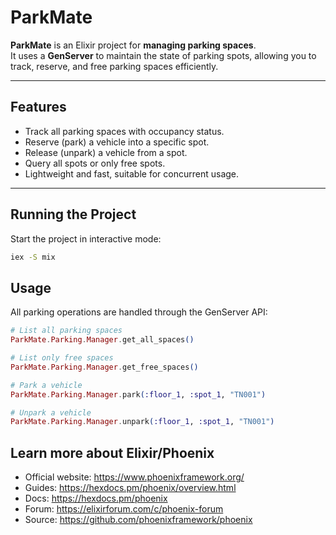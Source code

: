 # ParkMate

**ParkMate** is an Elixir project for **managing parking spaces**.  
It uses a **GenServer** to maintain the state of parking spots, allowing you to track, reserve, and free parking spaces efficiently.

---

## Features

- Track all parking spaces with occupancy status.  
- Reserve (park) a vehicle into a specific spot.  
- Release (unpark) a vehicle from a spot.  
- Query all spots or only free spots.  
- Lightweight and fast, suitable for concurrent usage.

---

## Running the Project

Start the project in interactive mode:
```bash
iex -S mix
```

## Usage

All parking operations are handled through the GenServer API:
```elixir
# List all parking spaces
ParkMate.Parking.Manager.get_all_spaces()

# List only free spaces
ParkMate.Parking.Manager.get_free_spaces()

# Park a vehicle
ParkMate.Parking.Manager.park(:floor_1, :spot_1, "TN001")

# Unpark a vehicle
ParkMate.Parking.Manager.unpark(:floor_1, :spot_1, "TN001")
```

## Learn more about Elixir/Phoenix

  * Official website: https://www.phoenixframework.org/
  * Guides: https://hexdocs.pm/phoenix/overview.html
  * Docs: https://hexdocs.pm/phoenix
  * Forum: https://elixirforum.com/c/phoenix-forum
  * Source: https://github.com/phoenixframework/phoenix
